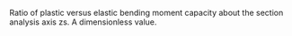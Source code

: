 ﻿Ratio of plastic versus elastic bending moment capacity about the section analysis axis zs. A dimensionless value.